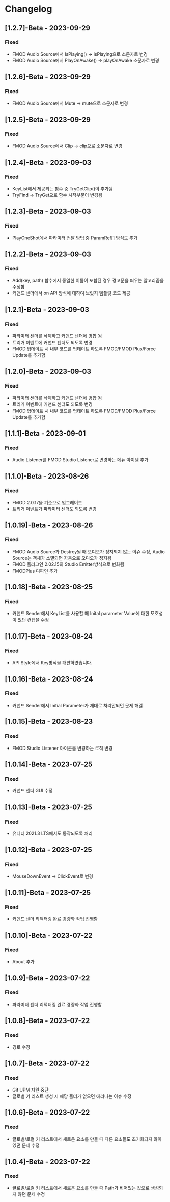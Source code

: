 # Changelog
## [1.2.7]-Beta - 2023-09-29
### Fixed
- FMOD Audio Source에서 IsPlaying() -> isPlaying으로 소문자로 변경
- FMOD Audio Source에서 PlayOnAwake() -> playOnAwake 소문자로 변경

## [1.2.6]-Beta - 2023-09-29
### Fixed
- FMOD Audio Source에서 Mute -> mute으로 소문자로 변경

## [1.2.5]-Beta - 2023-09-29
### Fixed
- FMOD Audio Source에서 Clip -> clip으로 소문자로 변경

## [1.2.4]-Beta - 2023-09-03
### Fixed
- KeyList에서 제공되는 함수 중 TryGetClip()이 추가됨
- TryFind -> TryGet으로 함수 시작부분이 변경됨

## [1.2.3]-Beta - 2023-09-03
### Fixed
- PlayOneShot에서 파라미터 전달 방법 중 ParamRef[] 방식도 추가

## [1.2.2]-Beta - 2023-09-03
### Fixed
- Add(key, path) 함수에서 동일한 이름이 포함된 경우 경고문을 띄우는 알고리즘을 수정함
- 커맨드 센더에서 on API 방식에 대하여 브릿지 템플릿 코드 제공

## [1.2.1]-Beta - 2023-09-03
### Fixed
- 파라미터 센더를 삭제하고 커맨드 센더에 병합 됨
- 트리거 이벤트에 커맨드 센더도 되도록 변경
- FMOD 업데이트 시 내부 코드를 업데이트 하도록 FMOD/FMOD Plus/Force Update를 추가함

## [1.2.0]-Beta - 2023-09-03
### Fixed
- 파라미터 센더를 삭제하고 커맨드 센더에 병합 됨
- 트리거 이벤트에 커맨드 센더도 되도록 변경
- FMOD 업데이트 시 내부 코드를 업데이트 하도록 FMOD/FMOD Plus/Force Update를 추가함

## [1.1.1]-Beta - 2023-09-01
### Fixed
- Audio Listener를 FMOD Studio Listener로 변경하는 메뉴 아이템 추가

## [1.1.0]-Beta - 2023-08-26
### Fixed
- FMOD 2.0.17을 기준으로 업그레이드
- 트리거 이벤트가 파라미터 센더도 되도록 변경

## [1.0.19]-Beta - 2023-08-26
### Fixed
- FMOD Audio Source가 Destroy될 때 오디오가 정지되지 않는 이슈 수정, Audio Source는 객체가 소멸되면 자동으로 오디오가 정지됨
- FMOD 플러그인 2.02.15의 Studio Emitter방식으로 변화됨
- FMODPlus 디파인 추가

## [1.0.18]-Beta - 2023-08-25
### Fixed
- 커맨드 Sender에서 KeyList를 사용할 때 Inital parameter Value에 대한 모호성이 있던 컨셉을 수정

## [1.0.17]-Beta - 2023-08-24
### Fixed
- API Style에서 Key방식을 개편하였습니다.

## [1.0.16]-Beta - 2023-08-24
### Fixed
- 커맨드 Sender에서 Initial Parameter가 재대로 처리안되던 문제 해결

## [1.0.15]-Beta - 2023-08-23
### Fixed
- FMOD Studio Listener 아이콘을 변경하는 로직 변경

## [1.0.14]-Beta - 2023-07-25
### Fixed
- 커맨드 센더 GUI 수정

## [1.0.13]-Beta - 2023-07-25
### Fixed
- 유니티 2021.3 LTS에서도 동작되도록 처리

## [1.0.12]-Beta - 2023-07-25
### Fixed
- MouseDownEvent -> ClickEvent로 변경

## [1.0.11]-Beta - 2023-07-25
### Fixed
- 커멘드 센더 리팩터링 완료 경량화 작업 진행함

## [1.0.10]-Beta - 2023-07-22
### Fixed
- About 추가

## [1.0.9]-Beta - 2023-07-22
### Fixed
- 파라미터 센더 리팩터링 완료 경량화 작업 진행함

## [1.0.8]-Beta - 2023-07-22
### Fixed
- 경로 수정

## [1.0.7]-Beta - 2023-07-22
### Fixed
- Git UPM 지원 중단
- 글로벌 키 리스트 생성 시 해당 폴더가 없으면 에러나는 이슈 수정

## [1.0.6]-Beta - 2023-07-22
### Fixed
- 글로벌/로컬 키 리스트에서 새로운 요소를 만들 때 다른 요소들도 초기화되지 않아있떤 문제 수정

## [1.0.4]-Beta - 2023-07-22
### Fixed
- 글로벌/로컬 키 리스트에서 새로운 요소를 만들 때 Path가 비어있는 값으로 생성되지 않던 문제 수정
